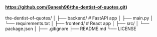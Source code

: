 #### https://github.com/Ganesh96/the-dentist-of-quotes.git)

the-dentist-of-quotes/
│
├── backend/          # FastAPI app
│   ├── main.py
│   └── requirements.txt
│
├── frontend/         # React app
│   ├── src/
│   └── package.json
│
├── .gitignore
├── README.md
└── LICENSE
